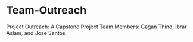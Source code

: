 # Team-Outreach
Project Outreach: A Capstone Project
Team Members: Gagan Thind, Ibrar Aslam, and Jose Santos
